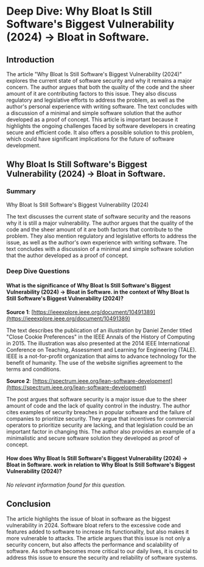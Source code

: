 # Deep Dive: Why Bloat Is Still Software's Biggest Vulnerability (2024) -> Bloat in Software.


## Introduction

The article "Why Bloat Is Still Software's Biggest Vulnerability (2024)" explores the current state of software security and why it remains a major concern. The author argues that both the quality of the code and the sheer amount of it are contributing factors to this issue. They also discuss regulatory and legislative efforts to address the problem, as well as the author's personal experience with writing software. The text concludes with a discussion of a minimal and simple software solution that the author developed as a proof of concept. This article is important because it highlights the ongoing challenges faced by software developers in creating secure and efficient code. It also offers a possible solution to this problem, which could have significant implications for the future of software development.


## Why Bloat Is Still Software's Biggest Vulnerability (2024) -> Bloat in Software.

### Summary
Why Bloat Is Still Software's Biggest Vulnerability (2024)

The text discusses the current state of software security and the reasons why it is still a major vulnerability. The author argues that the quality of the code and the sheer amount of it are both factors that contribute to the problem. They also mention regulatory and legislative efforts to address the issue, as well as the author's own experience with writing software. The text concludes with a discussion of a minimal and simple software solution that the author developed as a proof of concept.


### Deep Dive Questions

#### What is the significance of Why Bloat Is Still Software's Biggest Vulnerability (2024) -> Bloat in Software. in the context of Why Bloat Is Still Software's Biggest Vulnerability (2024)?

**Source 1**: [https://ieeexplore.ieee.org/document/10491389](https://ieeexplore.ieee.org/document/10491389)

The text describes the publication of an illustration by Daniel Zender titled "Close Cookie Preferences" in the IEEE Annals of the History of Computing in 2015. The illustration was also presented at the 2014 IEEE International Conference on Teaching, Assessment and Learning for Engineering (TALE). IEEE is a not-for-profit organization that aims to advance technology for the benefit of humanity. The use of the website signifies agreement to the terms and conditions.


**Source 2**: [https://spectrum.ieee.org/lean-software-development](https://spectrum.ieee.org/lean-software-development)

The post argues that software security is a major issue due to the sheer amount of code and the lack of quality control in the industry. The author cites examples of security breaches in popular software and the failure of companies to prioritize security. They argue that incentives for commercial operators to prioritize security are lacking, and that legislation could be an important factor in changing this. The author also provides an example of a minimalistic and secure software solution they developed as proof of concept.


#### How does Why Bloat Is Still Software's Biggest Vulnerability (2024) -> Bloat in Software. work in relation to Why Bloat Is Still Software's Biggest Vulnerability (2024)?

*No relevant information found for this question.*


## Conclusion

The article highlights the issue of bloat in software as the biggest vulnerability in 2024. Software bloat refers to the excessive code and features added to software to increase its functionality, but also makes it more vulnerable to attacks. The article argues that this issue is not only a security concern, but also affects the performance and scalability of software. As software becomes more critical to our daily lives, it is crucial to address this issue to ensure the security and reliability of software systems.